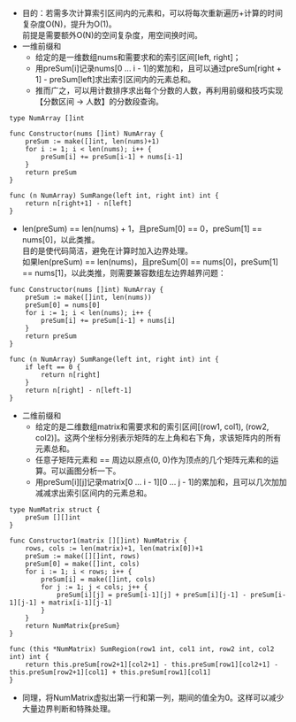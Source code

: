 - 目的：若需多次计算索引区间内的元素和，可以将每次重新遍历+计算的时间复杂度O(N)，提升为O(1)。<br>
  前提是需要额外O(N)的空间复杂度，用空间换时间。
- 一维前缀和
    - 给定的是一维数组nums和需要求和的索引区间[left, right]；
    - 用preSum[i]记录nums[0 ... i - 1]的累加和，且可以通过preSum[right + 1] - preSum[left]求出索引区间内的元素总和。
    - 推而广之，可以用计数排序求出每个分数的人数，再利用前缀和技巧实现【分数区间 -> 人数】的分数段查询。

```
type NumArray []int

func Constructor(nums []int) NumArray {
	preSum := make([]int, len(nums)+1)
	for i := 1; i < len(nums); i++ {
		preSum[i] += preSum[i-1] + nums[i-1]
	}
	return preSum
}

func (n NumArray) SumRange(left int, right int) int {
	return n[right+1] - n[left]
}
```

- len(preSum) == len(nums) + 1，且preSum[0] == 0，preSum[1] == nums[0]，以此类推。<br>
  目的是使代码简洁，避免在计算时加入边界处理。<br>
  如果len(preSum) == len(nums)，且preSum[0] == nums[0]，preSum[1] == nums[1]，以此类推，则需要兼容数组左边界越界问题：<br>

```
func Constructor(nums []int) NumArray {
	preSum := make([]int, len(nums))
	preSum[0] = nums[0]
	for i := 1; i < len(nums); i++ {
		preSum[i] += preSum[i-1] + nums[i]
	}
	return preSum
}

func (n NumArray) SumRange(left int, right int) int {
	if left == 0 {
		return n[right]
	}
	return n[right] - n[left-1]
}
```

- 二维前缀和
    - 给定的是二维数组matrix和需要求和的索引区间[(row1, col1), (row2, col2)]。这两个坐标分别表示矩阵的左上角和右下角，求该矩阵内的所有元素总和。
    - 任意子矩阵元素和 == 周边以原点(0, 0)作为顶点的几个矩阵元素和的运算。可以画图分析一下。
    - 用preSum[i][j]记录matrix[0 ... i - 1][0 ... j - 1]的累加和，且可以几次加加减减求出索引区间内的元素总和。

```
type NumMatrix struct {
	preSum [][]int
}

func Constructor1(matrix [][]int) NumMatrix {
	rows, cols := len(matrix)+1, len(matrix[0])+1
	preSum := make([][]int, rows)
	preSum[0] = make([]int, cols)
	for i := 1; i < rows; i++ {
		preSum[i] = make([]int, cols)
		for j := 1; j < cols; j++ {
			preSum[i][j] = preSum[i-1][j] + preSum[i][j-1] - preSum[i-1][j-1] + matrix[i-1][j-1]
		}
	}
	return NumMatrix{preSum}
}

func (this *NumMatrix) SumRegion(row1 int, col1 int, row2 int, col2 int) int {
	return this.preSum[row2+1][col2+1] - this.preSum[row1][col2+1] - this.preSum[row2+1][col1] + this.preSum[row1][col1]
}
```

- 同理，将NumMatrix虚拟出第一行和第一列，期间的值全为0。这样可以减少大量边界判断和特殊处理。